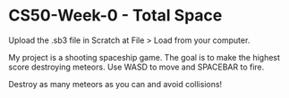 # CS50-Week-0 - Total Space

Upload the .sb3 file in Scratch at File > Load from your computer.

My project is a shooting spaceship game. The goal is to make the highest score destroying meteors. Use WASD to move and SPACEBAR to fire. 

Destroy as many meteors as you can and avoid collisions!
